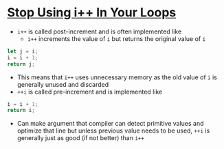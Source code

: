 # [Stop Using i++ In Your Loops](https://medium.com/better-programming/stop-using-i-in-your-loops-1f906520d548)

* `i++` is called post-increment and is often implemented like
  * `i++` increments the value of `i` but returns the original value of `i`

```javascript
let j = i;
i = i + 1;
return j;
```

* This means that `i++` uses unnecessary memory as the old value of `i` is generally unused and discarded
* `++i` is called pre-increment and is implemented like

```javascript
i = i + 1;
return i;
```

* Can make argument that compiler can detect primitive values and optimize that line but unless previous value needs to be used, `++i` is generally just as good (if not better) than `i++`
